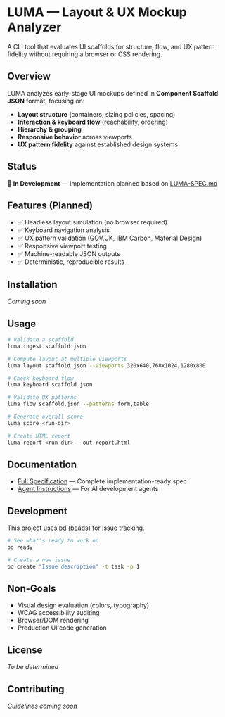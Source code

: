 # LUMA — Layout & UX Mockup Analyzer

A CLI tool that evaluates UI scaffolds for structure, flow, and UX pattern fidelity without requiring a browser or CSS rendering.

## Overview

LUMA analyzes early-stage UI mockups defined in **Component Scaffold JSON** format, focusing on:

- **Layout structure** (containers, sizing policies, spacing)
- **Interaction & keyboard flow** (reachability, ordering)
- **Hierarchy & grouping**
- **Responsive behavior** across viewports
- **UX pattern fidelity** against established design systems

## Status

🚧 **In Development** — Implementation planned based on [LUMA-SPEC.md](./LUMA-SPEC.md)

## Features (Planned)

- ✅ Headless layout simulation (no browser required)
- ✅ Keyboard navigation analysis
- ✅ UX pattern validation (GOV.UK, IBM Carbon, Material Design)
- ✅ Responsive viewport testing
- ✅ Machine-readable JSON outputs
- ✅ Deterministic, reproducible results

## Installation

_Coming soon_

## Usage

```bash
# Validate a scaffold
luma ingest scaffold.json

# Compute layout at multiple viewports
luma layout scaffold.json --viewports 320x640,768x1024,1280x800

# Check keyboard flow
luma keyboard scaffold.json

# Validate UX patterns
luma flow scaffold.json --patterns form,table

# Generate overall score
luma score <run-dir>

# Create HTML report
luma report <run-dir> --out report.html
```

## Documentation

- [Full Specification](./LUMA-SPEC.md) — Complete implementation-ready spec
- [Agent Instructions](./AGENTS.md) — For AI development agents

## Development

This project uses [bd (beads)](https://github.com/steveyegge/beads) for issue tracking.

```bash
# See what's ready to work on
bd ready

# Create a new issue
bd create "Issue description" -t task -p 1
```

## Non-Goals

- Visual design evaluation (colors, typography)
- WCAG accessibility auditing
- Browser/DOM rendering
- Production UI code generation

## License

_To be determined_

## Contributing

_Guidelines coming soon_
